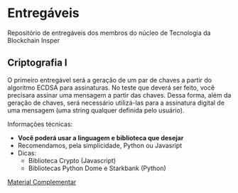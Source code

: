 # Entregáveis

Repositório de entregáveis dos membros do núcleo de Tecnologia da Blockchain Insper

## Criptografia I

O primeiro entregável será a geração de um par de chaves a partir do algoritmo ECDSA para assinaturas. No teste que deverá ser feito, você precisara assinar uma mensagem a partir das chaves. Dessa forma, além da geração de chaves, será necessário utilizá-las para a assinatura digital de uma mensagem (uma string qualquer definida pelo usuário).

Informações técnicas:

- **Você poderá usar a linguagem e biblioteca que desejar**
- Recomendamos, pela simplicidade, Python ou Javasript
- Dicas:
  - Biblioteca Crypto (Javascript)
  - Bibliotecas Python Dome e Starkbank (Python)

[Material Complementar](https://github.com/BlockchainInsper/Entregaveis/blob/novo-entregaveis/MateriaisComplementares/Criptografia1.md)
